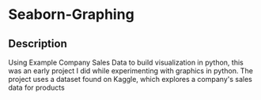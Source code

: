 # Seaborn-Graphing

## Description
Using Example Company Sales Data to build visualization in python, this was an early project I did while experimenting with graphics in python. The project uses a dataset found on Kaggle, which explores a company's sales data for products 

